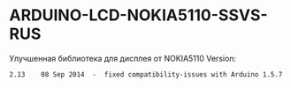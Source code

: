 # ARDUINO-LCD-NOKIA5110-SSVS-RUS
Улучшенная библиотека для дисплея от NOKIA5110
Version:
	
	2.13	08 Sep 2014  -  fixed compatibility-issues with Arduino 1.5.7
